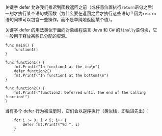 关键字 defer 允许我们推迟到函数返回之前（或任意位置执行`return`语句之后）一刻才执行某个语句或函数（为什么要在返回之后才执行这些语句？因为`return`语句同样可以包含一些操作，而不是单纯地返回某个值）。

关键字 defer 的用法类似于面向对象编程语言 Java 和 C\# 的`finally`语句块，它一般用于释放某些已分配的资源。

```
func main() {
    function1()
}

func function1() {
    fmt.Printf("In function1 at the top\n")
    defer function2()
    fmt.Printf("In function1 at the bottom!\n")
}

func function2() {
    fmt.Printf("function2: Deferred until the end of the calling function!")
}
```

当有多个 defer 行为被注册时，它们会以逆序执行（类似栈，即后进先出）：

```
	for i := 0; i < 5; i++ {
		defer fmt.Printf("%d ", i)
	}
```



